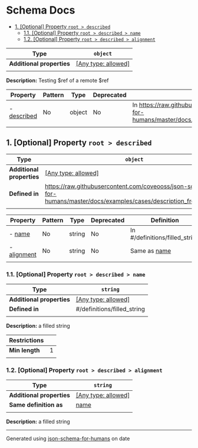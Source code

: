 # Schema Docs

- [1. [Optional] Property `root > described`](#described)
  - [1.1. [Optional] Property `root > described > name`](#described_name)
  - [1.2. [Optional] Property `root > described > alignment`](#described_alignment)

| Type                      | `object`                                                                  |
| ------------------------- | ------------------------------------------------------------------------- |
| **Additional properties** | [[Any type: allowed]](# "Additional Properties of any type are allowed.") |
|                           |                                                                           |

**Description:** Testing $ref of a remote $ref

| Property                   | Pattern | Type   | Deprecated | Definition                                                                                                                | Title/Description |
| -------------------------- | ------- | ------ | ---------- | ------------------------------------------------------------------------------------------------------------------------- | ----------------- |
| - [described](#described ) | No      | object | No         | In https://raw.githubusercontent.com/coveooss/json-schema-for-humans/master/docs/examples/cases/description_from_ref.json | -                 |
|                            |         |        |            |                                                                                                                           |                   |

## <a name="described"></a>1. [Optional] Property `root > described`

| Type                      | `object`                                                                                                               |
| ------------------------- | ---------------------------------------------------------------------------------------------------------------------- |
| **Additional properties** | [[Any type: allowed]](# "Additional Properties of any type are allowed.")                                              |
| **Defined in**            | https://raw.githubusercontent.com/coveooss/json-schema-for-humans/master/docs/examples/cases/description_from_ref.json |
|                           |                                                                                                                        |

| Property                             | Pattern | Type   | Deprecated | Definition                       | Title/Description |
| ------------------------------------ | ------- | ------ | ---------- | -------------------------------- | ----------------- |
| - [name](#described_name )           | No      | string | No         | In #/definitions/filled_string   | a filled string   |
| - [alignment](#described_alignment ) | No      | string | No         | Same as [name](#described_name ) | a filled string   |
|                                      |         |        |            |                                  |                   |

### <a name="described_name"></a>1.1. [Optional] Property `root > described > name`

| Type                      | `string`                                                                  |
| ------------------------- | ------------------------------------------------------------------------- |
| **Additional properties** | [[Any type: allowed]](# "Additional Properties of any type are allowed.") |
| **Defined in**            | #/definitions/filled_string                                               |
|                           |                                                                           |

**Description:** a filled string

| Restrictions   |   |
| -------------- | - |
| **Min length** | 1 |
|                |   |

### <a name="described_alignment"></a>1.2. [Optional] Property `root > described > alignment`

| Type                      | `string`                                                                  |
| ------------------------- | ------------------------------------------------------------------------- |
| **Additional properties** | [[Any type: allowed]](# "Additional Properties of any type are allowed.") |
| **Same definition as**    | [name](#described_name)                                                   |
|                           |                                                                           |

**Description:** a filled string

----------------------------------------------------------------------------------------------------------------------------
Generated using [json-schema-for-humans](https://github.com/coveooss/json-schema-for-humans) on date